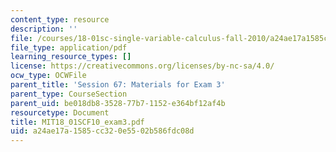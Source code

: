```yaml
---
content_type: resource
description: ''
file: /courses/18-01sc-single-variable-calculus-fall-2010/a24ae17a1585cc320e5502b586fdc08d_MIT18_01SCF10_exam3.pdf
file_type: application/pdf
learning_resource_types: []
license: https://creativecommons.org/licenses/by-nc-sa/4.0/
ocw_type: OCWFile
parent_title: 'Session 67: Materials for Exam 3'
parent_type: CourseSection
parent_uid: be018db8-3528-77b7-1152-e364bf12af4b
resourcetype: Document
title: MIT18_01SCF10_exam3.pdf
uid: a24ae17a-1585-cc32-0e55-02b586fdc08d
---
```

